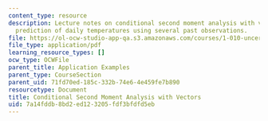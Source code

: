 ```yaml
---
content_type: resource
description: Lecture notes on conditional second moment analysis with vectors and
  prediction of daily temperatures using several past observations.
file: https://ol-ocw-studio-app-qa.s3.amazonaws.com/courses/1-010-uncertainty-in-engineering-fall-2008/7a14fddb8bd2ed123205fdf3bfdfd5eb_app_16.pdf
file_type: application/pdf
learning_resource_types: []
ocw_type: OCWFile
parent_title: Application Examples
parent_type: CourseSection
parent_uid: 71fd70ed-185c-332b-74e6-4e459fe7b890
resourcetype: Document
title: Conditional Second Moment Analysis with Vectors
uid: 7a14fddb-8bd2-ed12-3205-fdf3bfdfd5eb
---
```

